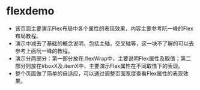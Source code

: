 # flexdemo
* 该页面主要演示Flex布局中各个属性的表现效果，内容主要参考阮一峰的Flex布局教程。
* 演示中减去了基础的概念说明，包括主轴，交叉轴等，这一块不了解的可以去参考上面阮一峰的教程。
* 演示分两部分：第一部分放在.flexWrap中，主要说明Flex属性及取值；第二部分则放在#boxX及.itemX中，主要演示Flex属性在不同取值下的表现。
* 整个页面做了简单的自适应，可以通过调整页面宽度查看Flex属性的表现效果。
